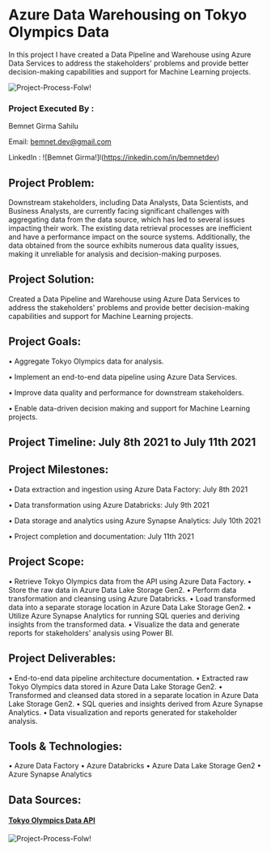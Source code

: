 # Azure Data Warehousing on Tokyo Olympics Data
In this project I have created a Data Pipeline and Warehouse using Azure Data Services to address the stakeholders' problems and provide better decision-making capabilities and support for Machine Learning projects.

![Project-Process-Folw!](https://github.com/bemnetdev/Azure-Data-Warehousing-on-Tokyo-Olympics-Data/assets/95673735/65e37fee-4a34-419b-8be5-d49b39048a76)

### Project Executed By : 

Bemnet Girma Sahilu

Email: bemnet.dev@gmail.com

LinkedIn : ![Bemnet Girma!]l(https://inkedin.com/in/bemnetdev)

## Project Problem: 
Downstream stakeholders, including Data Analysts, Data Scientists, and Business Analysts, are currently facing significant challenges with aggregating data from the data source, which has led to several issues impacting their work. The existing data retrieval processes are inefficient and have a performance impact on the source systems. Additionally, the data obtained from the source exhibits numerous data quality issues, making it unreliable for analysis and decision-making purposes.

## Project Solution: 
Created a Data Pipeline and Warehouse using Azure Data Services to address the stakeholders' problems and provide better decision-making capabilities and support for Machine Learning projects.

## Project Goals:
•	Aggregate Tokyo Olympics data for analysis.

•	Implement an end-to-end data pipeline using Azure Data Services.

•	Improve data quality and performance for downstream stakeholders.

•	Enable data-driven decision making and support for Machine Learning projects.

## Project Timeline: July 8th 2021 to July 11th 2021

## Project Milestones:
•	Data extraction and ingestion using Azure Data Factory: July 8th 2021

•	Data transformation using Azure Databricks: July 9th 2021

•	Data storage and analytics using Azure Synapse Analytics: July 10th 2021

•	Project completion and documentation: July 11th 2021

## Project Scope:
•	Retrieve Tokyo Olympics data from the API using Azure Data Factory.
•	Store the raw data in Azure Data Lake Storage Gen2.
•	Perform data transformation and cleansing using Azure Databricks.
•	Load transformed data into a separate storage location in Azure Data Lake Storage Gen2.
•	Utilize Azure Synapse Analytics for running SQL queries and deriving insights from the transformed data.
•	Visualize the data and generate reports for stakeholders' analysis using Power BI.

## Project Deliverables:
•	End-to-end data pipeline architecture documentation.
•	Extracted raw Tokyo Olympics data stored in Azure Data Lake Storage Gen2.
•	Transformed and cleansed data stored in a separate location in Azure Data Lake Storage Gen2.
•	SQL queries and insights derived from Azure Synapse Analytics.
•	Data visualization and reports generated for stakeholder analysis.

## Tools & Technologies:
•	Azure Data Factory
•	Azure Databricks
•	Azure Data Lake Storage Gen2
•	Azure Synapse Analytics

## Data Sources:
#### [Tokyo Olympics Data API](https://www.kaggle.com/datasets/arjunprasadsarkhel/2021-olympics-in-tokyo)
![Project-Process-Folw!](https://github.com/bemnetdev/Azure-Data-Warehousing-on-Tokyo-Olympics-Data/assets/95673735/e757df8e-df61-4727-a5f4-d5dfa5123054)





